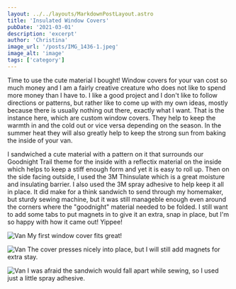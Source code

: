 ```yaml
---
layout: ../../layouts/MarkdownPostLayout.astro
title: 'Insulated Window Covers'
pubDate: '2021-03-01'
description: 'excerpt'
author: 'Christina'
image_url: '/posts/IMG_1436-1.jpeg'
image_alt: 'image'
tags: ['category']
---
```


Time to use the cute material I bought! Window covers for your van cost so much money and I am a fairly creative creature who does not like to spend more money than I have to. I like a good project and I don't like to follow directions or patterns, but rather like to come up with my own ideas, mostly because there is usually nothing out there, exactly what I want. That is the instance here, which are custom window covers. They help to keep the warmth in and the cold out or vice versa depending on the season. In the summer heat they will also greatly help to keep the strong sun from baking the inside of your van.

I sandwiched a cute material with a pattern on it that surrounds our Goodnight Trail theme for the inside with a reflectix material on the inside which helps to keep a stiff enough form and yet it is easy to roll up. Then on the side facing outside, I used the 3M Thinsulate which is a great moisture and insulating barrier. I also used the 3M spray adhesive to help keep it all in place. It did make for a think sandwich to send through my homemaker, but sturdy sewing machine, but it was still manageble enough even around the corners where the "goodnight" material needed to be folded. I still want to add some tabs to put magnets in to give it an extra, snap in place, but I'm so happy with how it came out! Yippee!

![Van](/posts/IMG_1440.jpeg)
My first window cover fits great!

![Van](/posts/IMG_1441.jpeg)
The cover presses nicely into place, but I will still add magnets for extra stay.

![Van](/posts/IMG_1436.jpeg)
I was afraid the sandwich would fall apart while sewing, so I used just a little spray adhesive.
